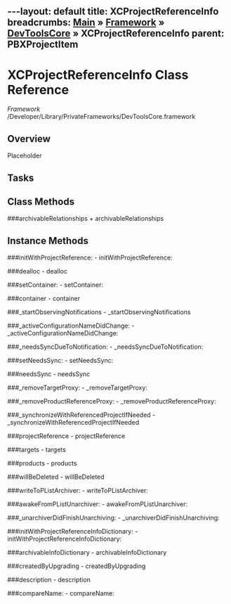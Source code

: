 ---layout: default
title: XCProjectReferenceInfo
breadcrumbs: <a href="/index.html">Main</a> &raquo; <a href="/Frameworks.html">Framework</a> &raquo; <a href="/Frameworks/DevToolsCore.html">DevToolsCore</a> &raquo; XCProjectReferenceInfo
parent: PBXProjectItem 
---
# XCProjectReferenceInfo Class Reference

*Framework* /Developer/Library/PrivateFrameworks/DevToolsCore.framework

## Overview

Placeholder

## Tasks

## Class Methods

<a name="+archivableRelationships"></a>
###archivableRelationships
    + archivableRelationships

## Instance Methods

<a name="-initWithProjectReference:"></a>
###initWithProjectReference:
    - initWithProjectReference:

<a name="-dealloc"></a>
###dealloc
    - dealloc

<a name="-setContainer:"></a>
###setContainer:
    - setContainer:

<a name="-container"></a>
###container
    - container

<a name="-_startObservingNotifications"></a>
###_startObservingNotifications
    - _startObservingNotifications

<a name="-_activeConfigurationNameDidChange:"></a>
###_activeConfigurationNameDidChange:
    - _activeConfigurationNameDidChange:

<a name="-_needsSyncDueToNotification:"></a>
###_needsSyncDueToNotification:
    - _needsSyncDueToNotification:

<a name="-setNeedsSync:"></a>
###setNeedsSync:
    - setNeedsSync:

<a name="-needsSync"></a>
###needsSync
    - needsSync

<a name="-_removeTargetProxy:"></a>
###_removeTargetProxy:
    - _removeTargetProxy:

<a name="-_removeProductReferenceProxy:"></a>
###_removeProductReferenceProxy:
    - _removeProductReferenceProxy:

<a name="-_synchronizeWithReferencedProjectIfNeeded"></a>
###_synchronizeWithReferencedProjectIfNeeded
    - _synchronizeWithReferencedProjectIfNeeded

<a name="-projectReference"></a>
###projectReference
    - projectReference

<a name="-targets"></a>
###targets
    - targets

<a name="-products"></a>
###products
    - products

<a name="-willBeDeleted"></a>
###willBeDeleted
    - willBeDeleted

<a name="-writeToPListArchiver:"></a>
###writeToPListArchiver:
    - writeToPListArchiver:

<a name="-awakeFromPListUnarchiver:"></a>
###awakeFromPListUnarchiver:
    - awakeFromPListUnarchiver:

<a name="-_unarchiverDidFinishUnarchiving:"></a>
###_unarchiverDidFinishUnarchiving:
    - _unarchiverDidFinishUnarchiving:

<a name="-initWithProjectReferenceInfoDictionary:"></a>
###initWithProjectReferenceInfoDictionary:
    - initWithProjectReferenceInfoDictionary:

<a name="-archivableInfoDictionary"></a>
###archivableInfoDictionary
    - archivableInfoDictionary

<a name="-createdByUpgrading"></a>
###createdByUpgrading
    - createdByUpgrading

<a name="-description"></a>
###description
    - description

<a name="-compareName:"></a>
###compareName:
    - compareName:

